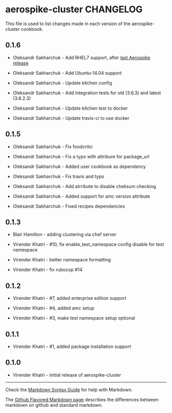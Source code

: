 aerospike-cluster CHANGELOG
===========================

This file is used to list changes made in each version of the aerospike-cluster cookbook.

0.1.6
-----

- Oleksandr Sakharchuk - Add RHEL7 support, after [last Aerospike release](http://www.aerospike.com/download/server/notes.html#3.8.2.1)

- Oleksandr Sakharchuk - Add Ubuntu-14.04 support

- Oleksandr Sakharchuk - Update kitchen config

- Oleksandr Sakharchuk - Add integration tests for old (3.6.3) and latest (3.8.2.3)

- Oleksandr Sakharchuk - Update kitchen test to docker

- Oleksandr Sakharchuk - Update travis-ci to use docker

0.1.5
-----

- Oleksandr Sakharchuk - Fix foodcritic

- Oleksandr Sakharchuk - Fix a typo with attribure for package_url

- Oleksandr Sakharchuk - Added user cookbook as dependency

- Oleksandr Sakharchuk - Fix travis and typo

- Oleksandr Sakharchuk - Add atrribute to disable cheksum checking

- Oleksandr Sakharchuk - Added support for amc version attribute

- Oleksandr Sakharchuk - Fixed recipes dependencies

0.1.3
-----

- Blair Hamilton - adding clustering via chef server

- Virender Khatri - #10, fix enable_test_namespace config disable for test namespace

- Virender Khatri - better namespace formatting

- Virender Khatri - fix rubocop #14

0.1.2
-----

- Virender Khatri - #7, added enterprise edition support

- Virender Khatri - #4, added amc setup

- Virender Khatri - #3, make test namespace setup optional

0.1.1
-----

- Virender Khatri - #1, added package installation support

0.1.0
-----

- Virender Khatri - Initial release of aerospike-cluster

- - -
Check the [Markdown Syntax Guide](http://daringfireball.net/projects/markdown/syntax) for help with Markdown.

The [Github Flavored Markdown page](http://github.github.com/github-flavored-markdown/) describes the differences between markdown on github and standard markdown.
